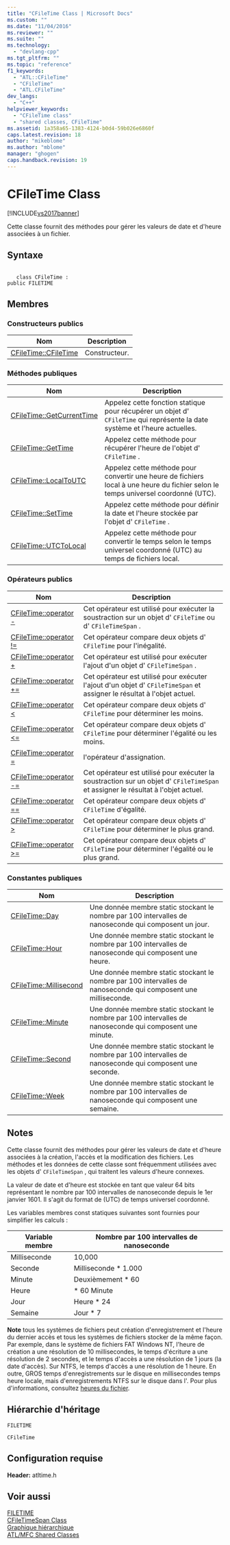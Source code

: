 ```yaml
---
title: "CFileTime Class | Microsoft Docs"
ms.custom: ""
ms.date: "11/04/2016"
ms.reviewer: ""
ms.suite: ""
ms.technology: 
  - "devlang-cpp"
ms.tgt_pltfrm: ""
ms.topic: "reference"
f1_keywords: 
  - "ATL::CFileTime"
  - "CFileTime"
  - "ATL.CFileTime"
dev_langs: 
  - "C++"
helpviewer_keywords: 
  - "CFileTime class"
  - "shared classes, CFileTime"
ms.assetid: 1a358a65-1383-4124-b0d4-59b026e6860f
caps.latest.revision: 18
author: "mikeblome"
ms.author: "mblome"
manager: "ghogen"
caps.handback.revision: 19
---
```

# CFileTime Class
[!INCLUDE[vs2017banner](../../assembler/inline/includes/vs2017banner.md)]

Cette classe fournit des méthodes pour gérer les valeurs de date et d'heure associées à un fichier.  
  
## Syntaxe  
  
```  
  
   class CFileTime :   
public FILETIME  
```  
  
## Membres  
  
### Constructeurs publics  
  
|Nom|Description|  
|---------|-----------------|  
|[CFileTime::CFileTime](../Topic/CFileTime::CFileTime.md)|Constructeur.|  
  
### Méthodes publiques  
  
|Nom|Description|  
|---------|-----------------|  
|[CFileTime::GetCurrentTime](../Topic/CFileTime::GetCurrentTime.md)|Appelez cette fonction statique pour récupérer un objet d' `CFileTime` qui représente la date système et l'heure actuelles.|  
|[CFileTime::GetTime](../Topic/CFileTime::GetTime.md)|Appelez cette méthode pour récupérer l'heure de l'objet d' `CFileTime` .|  
|[CFileTime::LocalToUTC](../Topic/CFileTime::LocalToUTC.md)|Appelez cette méthode pour convertir une heure de fichiers local à une heure du fichier selon le temps universel coordonné \(UTC\).|  
|[CFileTime::SetTime](../Topic/CFileTime::SetTime.md)|Appelez cette méthode pour définir la date et l'heure stockée par l'objet d' `CFileTime` .|  
|[CFileTime::UTCToLocal](../Topic/CFileTime::UTCToLocal.md)|Appelez cette méthode pour convertir le temps selon le temps universel coordonné \(UTC\) au temps de fichiers local.|  
  
### Opérateurs publics  
  
|Nom|Description|  
|---------|-----------------|  
|[CFileTime::operator \-](../Topic/CFileTime::operator%20-.md)|Cet opérateur est utilisé pour exécuter la soustraction sur un objet d' `CFileTime` ou d' `CFileTimeSpan` .|  
|[CFileTime::operator \!\=](../Topic/CFileTime::operator%20!=.md)|Cet opérateur compare deux objets d' `CFileTime` pour l'inégalité.|  
|[CFileTime::operator \+](../Topic/CFileTime::operator%20+.md)|Cet opérateur est utilisé pour exécuter l'ajout d'un objet d' `CFileTimeSpan` .|  
|[CFileTime::operator \+\=](../Topic/CFileTime::operator%20+=.md)|Cet opérateur est utilisé pour exécuter l'ajout d'un objet d' `CFileTimeSpan` et assigner le résultat à l'objet actuel.|  
|[CFileTime::operator \<](../Topic/CFileTime::operator%20%3C.md)|Cet opérateur compare deux objets d' `CFileTime` pour déterminer les moins.|  
|[CFileTime::operator \<\=](../Topic/CFileTime::operator%20%3C=.md)|Cet opérateur compare deux objets d' `CFileTime` pour déterminer l'égalité ou les moins.|  
|[CFileTime::operator \=](../Topic/CFileTime::operator%20=.md)|l'opérateur d'assignation.|  
|[CFileTime::operator \-\=](../Topic/CFileTime::operator%20-=.md)|Cet opérateur est utilisé pour exécuter la soustraction sur un objet d' `CFileTimeSpan` et assigner le résultat à l'objet actuel.|  
|[CFileTime::operator \=\=](../Topic/CFileTime::operator%20==.md)|Cet opérateur compare deux objets d' `CFileTime` d'égalité.|  
|[CFileTime::operator \>](../Topic/CFileTime::operator%20%3E.md)|Cet opérateur compare deux objets d' `CFileTime` pour déterminer le plus grand.|  
|[CFileTime::operator \>\=](../Topic/CFileTime::operator%20%3E=.md)|Cet opérateur compare deux objets d' `CFileTime` pour déterminer l'égalité ou le plus grand.|  
  
### Constantes publiques  
  
|Nom|Description|  
|---------|-----------------|  
|[CFileTime::Day](../Topic/CFileTime::Day.md)|Une donnée membre static stockant le nombre par 100 intervalles de nanoseconde qui composent un jour.|  
|[CFileTime::Hour](../Topic/CFileTime::Hour.md)|Une donnée membre static stockant le nombre par 100 intervalles de nanoseconde qui composent une heure.|  
|[CFileTime::Millisecond](../Topic/CFileTime::Millisecond.md)|Une donnée membre static stockant le nombre par 100 intervalles de nanoseconde qui composent une milliseconde.|  
|[CFileTime::Minute](../Topic/CFileTime::Minute.md)|Une donnée membre static stockant le nombre par 100 intervalles de nanoseconde qui composent une minute.|  
|[CFileTime::Second](../Topic/CFileTime::Second.md)|Une donnée membre static stockant le nombre par 100 intervalles de nanoseconde qui composent une seconde.|  
|[CFileTime::Week](../Topic/CFileTime::Week.md)|Une donnée membre static stockant le nombre par 100 intervalles de nanoseconde qui composent une semaine.|  
  
## Notes  
 Cette classe fournit des méthodes pour gérer les valeurs de date et d'heure associées à la création, l'accès et la modification des fichiers.  Les méthodes et les données de cette classe sont fréquemment utilisées avec les objets d' `CFileTimeSpan` , qui traitent les valeurs d'heure connexes.  
  
 La valeur de date et d'heure est stockée en tant que valeur 64 bits représentant le nombre par 100 intervalles de nanoseconde depuis le 1er janvier 1601.  Il s'agit du format de \(UTC\) de temps universel coordonné.  
  
 Les variables membres const statiques suivantes sont fournies pour simplifier les calculs :  
  
|Variable membre|Nombre par 100 intervalles de nanoseconde|  
|---------------------|-----------------------------------------------|  
|Milliseconde|10,000|  
|Seconde|Milliseconde \* 1.000|  
|Minute|Deuxièmement \* 60|  
|Heure|\* 60 Minute|  
|Jour|Heure \* 24|  
|Semaine|Jour \* 7|  
  
 **Note** tous les systèmes de fichiers peut création d'enregistrement et l'heure du dernier accès et tous les systèmes de fichiers stocker de la même façon.  Par exemple, dans le système de fichiers FAT Windows NT, l'heure de création a une résolution de 10 millisecondes, le temps d'écriture a une résolution de 2 secondes, et le temps d'accès a une résolution de 1 jours \(la date d'accès\).  Sur NTFS, le temps d'accès a une résolution de 1 heure.  En outre, GROS temps d'enregistrements sur le disque en millisecondes temps heure locale, mais d'enregistrements NTFS sur le disque dans l'.  Pour plus d'informations, consultez [heures du fichier](http://msdn.microsoft.com/library/windows/desktop/ms724290).  
  
## Hiérarchie d'héritage  
 `FILETIME`  
  
 `CFileTime`  
  
## Configuration requise  
 **Header:** atltime.h  
  
## Voir aussi  
 [FILETIME](http://msdn.microsoft.com/library/windows/desktop/ms724284)   
 [CFileTimeSpan Class](../../atl-mfc-shared/reference/cfiletimespan-class.md)   
 [Graphique hiérarchique](../../mfc/hierarchy-chart.md)   
 [ATL\/MFC Shared Classes](../../atl-mfc-shared/atl-mfc-shared-classes.md)